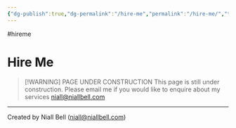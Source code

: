 ```yaml
---
{"dg-publish":true,"dg-permalink":"/hire-me","permalink":"/hire-me/","title":"Hire Me","hide":true,"noteIcon":"1","created":"2024-04-18T00:42:46.592+01:00","updated":"2024-04-18T00:44:47.947+01:00"}
---
```


#hireme
# Hire Me

>[!WARNING] PAGE UNDER CONSTRUCTION
>This page is still under construction. Please email me if you would like to enquire about my services [niall@niallbell.com](mailto:niall@niallbell.com)

---
Created by Niall Bell (niall@niallbell.com)